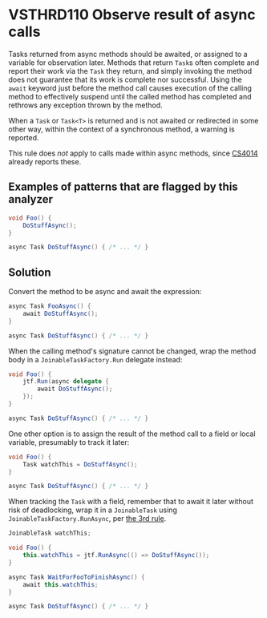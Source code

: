 # VSTHRD110 Observe result of async calls

Tasks returned from async methods should be awaited, or assigned to a variable for observation later.
Methods that return `Task`s often complete and report their work via the `Task` they return, and simply
invoking the method does not guarantee that its work is complete nor successful. Using the `await` keyword
just before the method call causes execution of the calling method to effectively suspend until the called
method has completed and rethrows any exception thrown by the method.

When a `Task` or `Task<T>` is returned and is not awaited or redirected in some other way,
within the context of a synchronous method, a warning is reported.

This rule does *not* apply to calls made within async methods, since [CS4014][CS4014] already reports these.

## Examples of patterns that are flagged by this analyzer

```csharp
void Foo() {
    DoStuffAsync();
}

async Task DoStuffAsync() { /* ... */ }
```

## Solution

Convert the method to be async and await the expression:

```csharp
async Task FooAsync() {
    await DoStuffAsync();
}

async Task DoStuffAsync() { /* ... */ }
```

When the calling method's signature cannot be changed, wrap the method body in a `JoinableTaskFactory.Run` delegate instead:

```csharp
void Foo() {
    jtf.Run(async delegate {
        await DoStuffAsync();
    });
}

async Task DoStuffAsync() { /* ... */ }
```

One other option is to assign the result of the method call to a field or local variable, presumably to track it later:

```csharp
void Foo() {
    Task watchThis = DoStuffAsync();
}

async Task DoStuffAsync() { /* ... */ }
```

When tracking the `Task` with a field, remember that to await it later without risk of deadlocking,
wrap it in a `JoinableTask` using `JoinableTaskFactory.RunAsync`, per [the 3rd rule](../docs/threading_rules.md#Rule3).

```csharp
JoinableTask watchThis;

void Foo() {
    this.watchThis = jtf.RunAsync(() => DoStuffAsync());
}

async Task WaitForFooToFinishAsync() {
    await this.watchThis;
}

async Task DoStuffAsync() { /* ... */ }
```

[CS4014]: https://docs.microsoft.com/en-us/dotnet/csharp/language-reference/compiler-messages/cs4014
